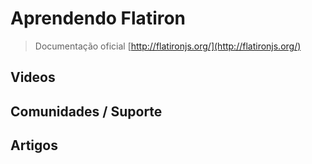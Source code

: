 # Aprendendo Flatiron

> Documentação oficial [http://flatironjs.org/](http://flatironjs.org/)

## Videos

## Comunidades / Suporte

## Artigos
